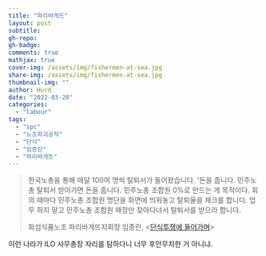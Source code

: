 ```yaml
---
title: "파리바게뜨"
layout: post
subtitle: 
gh-repo:
gh-badge:
comments: true
mathjax: true
cover-img: /assets/img/fishermen-at-sea.jpg
share-img: /assets/img/fishermen-at-sea.jpg
thumbnail-img: ""
author: Hurd
date: "2022-03-28"
categories: 
  - "labour"
tags: 
  - "spc"
  - "노조파괴공작"
  - "단식"
  - "임종린"
  - "파리바게트"
---
```


> 한국노총을 통해 매달 100여 명씩 탈퇴서가 들어왔습니다. '돈을 줍니다. 민주노총 탈퇴서 받아가면 돈을 줍니다. 민주노총 조합원 0%로 만드는 게 목적이다. 회의 때마다 민주노총 조합원 명단을 화면에 띄워놓고 탈퇴율을 체크를 합니다. 업무 하지 말고 민주노총 조합원 매장만 찾아다녀서 탈퇴서를 받으라 합니다.
> 
> 화섬식품노조 파리바게뜨지회장 임종린, \<[단식투쟁에 들어가며](https://twitter.com/pblu_nojo/status/1508246128407756807?s=20&t=4pJ6w_bd6lBVa1b_S3S8Mw)\>

이런 나라가 ILO 사무총장 자리를 탐하다니 너무 후안무치한 거 아니냐.
